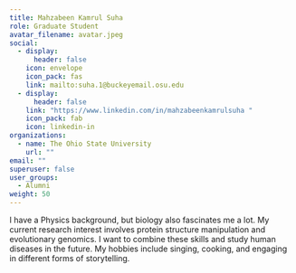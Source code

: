 ```yaml
---
title: Mahzabeen Kamrul Suha
role: Graduate Student
avatar_filename: avatar.jpeg
social:
  - display:
      header: false
    icon: envelope
    icon_pack: fas
    link: mailto:suha.1@buckeyemail.osu.edu
  - display:
      header: false
    link: "https://www.linkedin.com/in/mahzabeenkamrulsuha "
    icon_pack: fab
    icon: linkedin-in
organizations:
  - name: The Ohio State University
    url: ""
email: ""
superuser: false
user_groups:
  - Alumni
weight: 50
---
```

<div class="col-12 col-lg-12">
  <div class="row person-info">
    <p> I have a Physics background, but biology also fascinates me a lot. My current research interest involves protein structure manipulation and evolutionary genomics. I want to combine these skills and study human diseases in the future. My hobbies include singing, cooking, and engaging in different forms of storytelling.

   </p>

  </div>
</div>